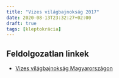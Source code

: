 ```yaml
---
title: "Vizes világbajnokság 2017"
date: 2020-08-13T23:32:27+02:00
draft: true
tags: [kleptokrácia]
---
```


## Feldolgozatlan linkek

- [Vizes világbajnokság Magyarországon](https://index.hu/aktak/vizes_vilagbajnoksag_vb_dagaly_uszoarena_koltsegek_margitsziget_hajos_alfred_balaton_uszoda/)
